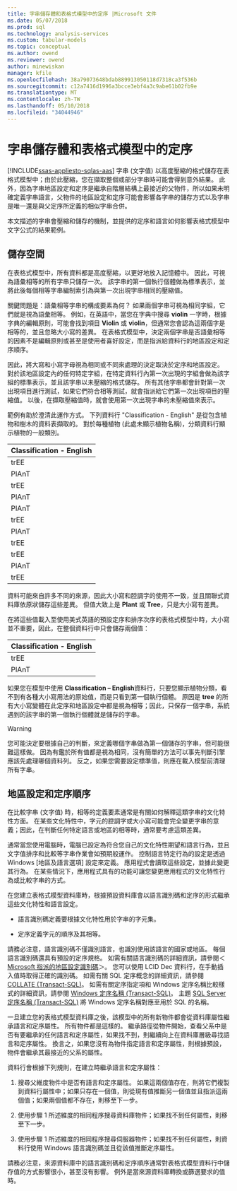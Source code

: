 ```yaml
---
title: 字串儲存體和表格式模型中的定序 |Microsoft 文件
ms.date: 05/07/2018
ms.prod: sql
ms.technology: analysis-services
ms.custom: tabular-models
ms.topic: conceptual
ms.author: owend
ms.reviewer: owend
author: minewiskan
manager: kfile
ms.openlocfilehash: 38a79073648bdab889913050118d7318ca3f536b
ms.sourcegitcommit: c12a7416d1996a3bcce3ebf4a3c9abe61b02fb9e
ms.translationtype: MT
ms.contentlocale: zh-TW
ms.lasthandoff: 05/10/2018
ms.locfileid: "34044946"
---
```

# <a name="string-storage-and-collation-in-tabular-models"></a>字串儲存體和表格式模型中的定序
[!INCLUDE[ssas-appliesto-sqlas-aas](../../includes/ssas-appliesto-sqlas-aas.md)]
  字串 (文字值) 以高度壓縮的格式儲存在表格式模型中；由於此壓縮，您在擷取整個或部分字串時可能會得到意外結果。 此外，因為字串地區設定和定序是繼承自階層結構上最接近的父物件，所以如果未明確定義字串語言，父物件的地區設定和定序可能會影響各字串的儲存方式以及字串是唯一還是與父定序所定義的相似字串合併。  
  
 本文描述的字串會壓縮和儲存的機制，並提供的定序和語言如何影響表格式模型中文字公式的結果範例。  
  
## <a name="storage"></a>儲存空間  
 在表格式模型中，所有資料都是高度壓縮，以更好地放入記憶體中。 因此，可視為語彙相等的所有字串只儲存一次。 該字串的第一個執行個體做為標準表示，並將此後每個相等字串編制索引為與第一次出現字串相同的壓縮值。  
  
 關鍵問題是：語彙相等字串的構成要素為何？ 如果兩個字串可視為相同字組，它們就是視為語彙相等。 例如，在英語中，當您在字典中搜尋 **violin** 一字時，根據字典的編輯原則，可能會找到項目 **Violin** 或 **violin**，但通常您會認為這兩個字是相等的，並且忽略大小寫的差異。 在表格式模型中，決定兩個字串是否語彙相等的因素不是編輯原則或甚至是使用者喜好設定，而是指派給資料行的地區設定和定序順序。  
  
 因此，將大寫和小寫字母視為相同或不同來處理的決定取決於定序和地區設定。 對於該地區設定內的任何特定字組，在特定資料行內第一次出現的字組會做為該字組的標準表示，並且該字串以未壓縮的格式儲存。  所有其他字串都會針對第一次出現項目進行測試，如果它們符合相等測試，就會指派給它們第一次出現項目的壓縮值。 以後，在擷取壓縮值時，就會使用第一次出現字串的未壓縮值來表示。  
  
 範例有助於澄清此運作方式。 下列資料行 "Classification - English" 是從包含植物和樹木的資料表擷取的。 對於每種植物 (此處未顯示植物名稱)，分類資料行顯示植物的一般類別。  
  
|Classification - English|  
|-------------------------------|  
|trEE|  
|PlAnT|  
|trEE|  
|PlAnT|  
|PlAnT|  
|trEE|  
|PlAnT|  
|trEE|  
|trEE|  
|PlAnT|  
|trEE|  
  
 資料可能來自許多不同的來源，因此大小寫和腔調字的使用不一致，並且關聯式資料庫依原狀儲存這些差異。 但值大致上是 **Plant** 或 **Tree**，只是大小寫有差異。  
  
 在將這些值載入至使用美式英語的預設定序和排序次序的表格式模型中時，大小寫並不重要，因此，在整個資料行中只會儲存兩個值：  
  
|Classification - English|  
|-------------------------------|  
|trEE|  
|PlAnT|  
  
 如果您在模型中使用 **Classification – English**資料行，只要您顯示植物分類，看不到有各種大小寫用法的原始值，而是只看到第一個執行個體。 原因是 **tree** 的所有大小寫變體在此定序和地區設定中都是視為相等；因此，只保存一個字串，系統遇到的該字串的第一個執行個體就是儲存的字串。  
  
> [!WARNING]  
>  您可能決定要根據自己的判斷，來定義哪個字串做為第一個儲存的字串，但可能很難這樣做。 因為有鑑於所有值都是視為相同，沒有簡單的方法可以事先判斷引擎應該先處理哪個資料列。 反之，如果您需要設定標準值，則應在載入模型前清理所有字串。  
  
## <a name="locale-and-collation-order"></a>地區設定和定序順序  
 在比較字串 (文字值) 時，相等的定義要素通常是有關如何解釋這類字串的文化特性方面。 在某些文化特性中，字元的腔調字或大小寫可能會完全變更字串的意義；因此，在判斷任何特定語言或地區的相等時，通常要考慮這類差異。  
  
 通常當您使用電腦時，電腦已設定為符合您自己的文化特性期望和語言行為，並且文字值排序和比較等字串作業會如預期般運作。 控制語言特定行為的設定是透過 Windows [地區及語言選項] 設定來定義。 應用程式會讀取這些設定，並據此變更其行為。 在某些情況下，應用程式具有的功能可讓您變更應用程式的文化特性行為或比較字串的方式。  
  
 在您建立表格式模型資料庫時，根據預設資料庫會以語言識別碼和定序的形式繼承這些文化特性和語言設定。  
  
-   語言識別碼定義要根據文化特性用於字串的字元集。  
  
-   定序定義字元的順序及其相等。  
  
 請務必注意，語言識別碼不僅識別語言，也識別使用該語言的國家或地區。 每個語言識別碼還具有預設的定序規格。 如需有關語言識別碼的詳細資訊，請參閱＜ [Microsoft 指派的地區設定識別碼](http://msdn.microsoft.com/goglobal/bb964664.aspx)＞。 您可以使用 LCID Dec 資料行，在手動插入值時取得正確的識別碼。 如需有關 SQL 定序概念的詳細資訊，請參閱 [COLLATE &#40;Transact-SQL&#41;](../../t-sql/statements/collations.md)。 如需有關定序指定項和 Windows 定序名稱比較樣式的詳細資訊，請參閱 [Windows 定序名稱 &#40;Transact-SQL&#41;](../../t-sql/statements/windows-collation-name-transact-sql.md)。 主題 [SQL Server 定序名稱 &#40;Transact-SQL&#41;](../../t-sql/statements/sql-server-collation-name-transact-sql.md) 將 Windows 定序名稱對應至用於 SQL 的名稱。  
  
 一旦建立您的表格式模型資料庫之後，該模型中的所有新物件都會從資料庫屬性繼承語言和定序屬性。 所有物件都是這樣的。 繼承路徑從物件開始，查看父系中是否有要繼承的任何語言和定序屬性，如果找不到，則繼續向上在資料庫層級尋找語言和定序屬性。 換言之，如果您沒有為物件指定語言和定序屬性，則根據預設，物件會繼承其最接近的父系的屬性。  
  
 資料行會根據下列規則，在建立時繼承語言和定序屬性：  
  
1.  搜尋父維度物件中是否有語言和定序屬性。 如果這兩個值存在，則將它們複製到資料行屬性中；如果只存在一個值，則從現有值推斷另一個值並且指派這兩個值；如果兩個值都不存在，則移至下一步。  
  
2.  使用步驟 1 所述維度的相同程序搜尋資料庫物件；如果找不到任何屬性，則移至下一步。  
  
3.  使用步驟 1 所述維度的相同程序搜尋伺服器物件；如果找不到任何屬性，則資料行使用 Windows 語言識別碼並且從該值推斷定序屬性。  
  
 請務必注意，來源資料庫中的語言識別碼和定序順序通常對表格式模型資料行中儲存值的方式影響很小，甚至沒有影響。 例外是當來源資料庫轉換或篩選要求的值時。  
  
  

